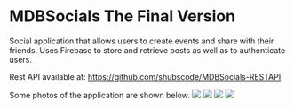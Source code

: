 # MDBSocials The Final Version
Social application that allows users to create events and share with their friends. Uses Firebase to store and retrieve posts as well as to authenticate users.

Rest API available at: https://github.com/shubscode/MDBSocials-RESTAPI

Some photos of the application are shown below.
![](https://github.com/shubscode/MDBSocialsPart3/blob/master/photos/frontScreen.png)
![](https://github.com/shubscode/MDBSocialsPart3/blob/master/photos/socialFeedScreen.png)
![](https://github.com/shubscode/MDBSocialsPart3/blob/master/photos/eventDetailScreen.png)
![](https://github.com/shubscode/MDBSocialsPart3/blob/master/photos/eventCreationScreen.png)
